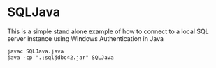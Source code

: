 # SQLJava

This is a simple stand alone example of how to connect to a local SQL server instance using Windows Authentication in Java

```
javac SQLJava.java
java -cp ".;sqljdbc42.jar" SQLJava
```
